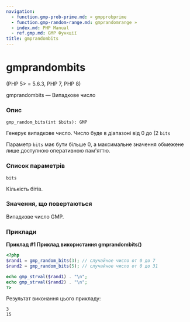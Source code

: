 ```yaml
---
navigation:
  - function.gmp-prob-prime.md: « gmpprobprime
  - function.gmp-random-range.md: gmprandomrange »
  - index.md: PHP Manual
  - ref.gmp.md: GMP Функції
title: gmprandombits
---
```

# gmprandombits

(PHP 5> = 5.6.3, PHP 7, PHP 8)

gmprandombits — Випадкове число

### Опис

```methodsynopsis
gmp_random_bits(int $bits): GMP
```

Генерує випадкове число. Число буде в діапазоні від 0 до (2 `bits`

Параметр `bits` має бути більше 0, а максимальне значення обмежене лише доступною оперативною пам'яттю.

### Список параметрів

`bits`

Кількість бітів.

### Значення, що повертаються

Випадкове число GMP.

### Приклади

**Приклад #1 Приклад використання **gmprandombits()****

```php
<?php
$rand1 = gmp_random_bits(3); // случайное число от 0 до 7
$rand2 = gmp_random_bits(5); // случайное число от 0 до 31

echo gmp_strval($rand1) . "\n";
echo gmp_strval($rand2) . "\n";
?>
```

Результат виконання цього прикладу:

```
3
15
```
